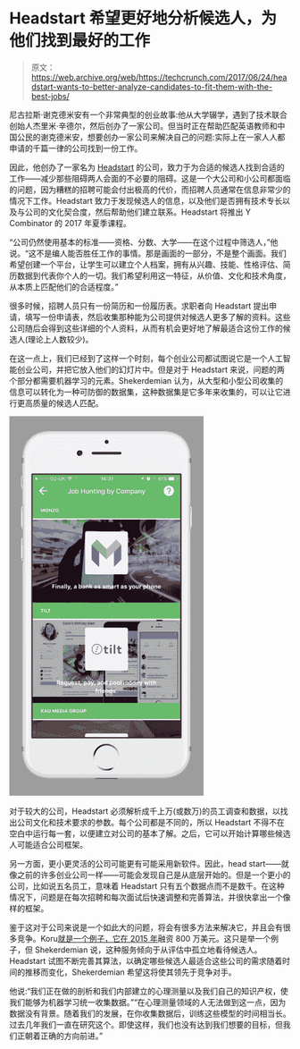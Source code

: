# Headstart 希望更好地分析候选人，为他们找到最好的工作 

> 原文：<https://web.archive.org/web/https://techcrunch.com/2017/06/24/headstart-wants-to-better-analyze-candidates-to-fit-them-with-the-best-jobs/>

尼古拉斯·谢克德米安有一个非常典型的创业故事:他从大学辍学，遇到了技术联合创始人杰里米·辛德尔，然后创办了一家公司。但当时正在帮助匹配英语教师和中国公民的谢克德米安，想要创办一家公司来解决自己的问题:实际上在一家人人都申请的千篇一律的公司找到一份工作。

因此，他创办了一家名为 [Headstart](https://web.archive.org/web/20221025222204/https://www.headstartapp.com/) 的公司，致力于为合适的候选人找到合适的工作——减少那些阻碍两人会面的不必要的阻碍。这是一个大公司和小公司都面临的问题，因为糟糕的招聘可能会付出极高的代价，而招聘人员通常在信息非常少的情况下工作。Headstart 致力于发现候选人的信息，以及他们是否拥有技术专长以及与公司的文化契合度，然后帮助他们建立联系。Headstart 将推出 Y Combinator 的 2017 年夏季课程。

“公司仍然使用基本的标准——资格、分数、大学——在这个过程中筛选人，”他说。“这不是编人能否胜任工作的事情。那是画面的一部分，不是整个画面。我们希望创建一个平台，让学生可以建立个人档案，拥有从兴趣、技能、性格评估、简历数据到代表你个人的一切。我们希望利用这一特征，从价值、文化和技术角度，从本质上匹配他们的合适程度。”

很多时候，招聘人员只有一份简历和一份履历表。求职者向 Headstart 提出申请，填写一份申请表，然后收集那种能为公司提供对候选人更多了解的资料。这些公司随后会得到这些详细的个人资料，从而有机会更好地了解最适合这份工作的候选人(理论上人数较少)。

在这一点上，我们已经到了这样一个时刻，每个创业公司都试图说它是一个人工智能创业公司，并把它放入他们的幻灯片中。但是对于 Headstart 来说，问题的两个部分都需要机器学习的元素。Shekerdemian 认为，从大型和小型公司收集的信息可以转化为一种可防御的数据集，这种数据集是它多年来收集的，可以让它进行更高质量的候选人匹配。

![](img/00cdb80219850b7fa30df2d137745494.png)

对于较大的公司，Headstart 必须解析成千上万(或数万)的员工调查和数据，以找出公司文化和技术要求的参数。每个公司都是不同的，所以 Headstart 不得不在空白中运行每一套，以便建立对公司的基本了解。之后，它可以开始计算哪些候选人可能适合公司框架。

另一方面，更小更灵活的公司可能更有可能采用新软件。因此，head start——就像之前的许多创业公司一样——可能会发现自己是从底层开始的。但是一个更小的公司，比如说五名员工，意味着 Headstart 只有五个数据点而不是数千。在这种情况下，问题是在每次招聘和每次面试后快速调整和完善算法，并很快拿出一个像样的框架。

鉴于这对于公司来说是一个如此大的问题，将会有很多方法来解决它，并且会有很多竞争。Koru[就是一个例子，它在 2015 年](https://web.archive.org/web/20221025222204/https://beta.techcrunch.com/2015/01/29/koru-raises-8m-series-a-round-for-its-talent-marketplace/)融资 800 万美元。这只是举一个例子，但 Shekerdemian 说，这种服务倾向于从评估中孤立地看待候选人。Headstart 试图不断完善其算法，以确定哪些候选人最适合这些公司的需求随着时间的推移而变化，Shekerdemian 希望这将使其领先于竞争对手。

他说:“我们正在做的剖析和我们内部建立的心理测量以及我们自己的知识产权，使我们能够为机器学习统一收集数据。”“在心理测量领域的人无法做到这一点，因为数据没有背景。随着我们的发展，在你收集数据后，训练这些模型的时间相当长。过去几年我们一直在研究这个。即使这样，我们也没有达到我们想要的目标，但我们正朝着正确的方向前进。”